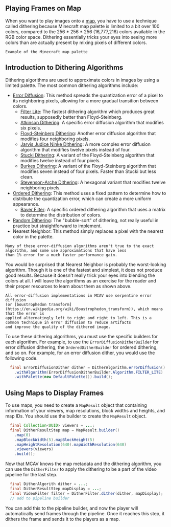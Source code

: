 ## Playing Frames on Map
When you want to play images onto a [map](https://minecraft.fandom.com/wiki/Map), you have to use a technique called 
dithering because Minecraft map palette is limited to a bit over 100 colors, compared to the 256 * 256 * 256 
(16,777,216) colors available in the RGB color space. Dithering essentially tricks your eyes into seeing more colors 
than are actually present by mixing pixels of different colors.

```{figure} images/palette.png
Example of the Minecraft map palette
```

## Introduction to Dithering Algorithms
Dithering algorithms are used to approximate colors in images by using a limited palette. The most common dithering 
algorithms include:
- [Error Diffusion](https://en.wikipedia.org/wiki/Error_diffusion): This method spreads the quantization error of a 
  pixel to its neighboring pixels, allowing for a more gradual transition between colors.
  - [Filter Lite](https://gist.githubusercontent.com/robertlugg/f0b618587c2981b744716999573c5b65/raw/cc76171ff7cfb508b056a9a9e32c12c08b8f86db/DHALF.TXT):
    The fastest dithering algorithm which produces great results, supposedly better than Floyd-Steinberg.
  - [Atkinson Dithering](https://en.wikipedia.org/wiki/Atkinson_dithering): A specific error diffusion algorithm that 
    modifies six pixels.
  - [Floyd-Steinberg Dithering](https://en.wikipedia.org/wiki/Floyd%E2%80%93Steinberg_dithering): Another error diffusion 
    algorithm that modifies four neighboring pixels.
  - [Jarvis Judice Ninke Dithering](https://www.researchgate.net/publication/342085636_Computational_experiment_of_error_diffusion_dithering_for_depth_reduction_in_images): 
    A more complex error diffusion algorithm that modifies twelve pixels instead of four.
  - [Stucki Dithering](https://en.wikipedia.org/wiki/Stucki_dithering): A variant of the Floyd-Steinberg algorithm that 
    modifies twelve instead of four pixels.
  - [Burkes Dithering](https://www.cyotek.com/blog/dithering-an-image-using-the-burkes-algorithm-in-csharp): A variant 
    of the Floyd-Steinberg algorithm that modifies seven instead of four pixels. Faster than Stucki but less clean.
  - [Stevenson-Arche Dithering](https://danieltemkin.com/DitherStudies?cols=%2300ff00%2C%23ff00ff&s=127%2C127&c=%23c7b0a2&algo=StephensonArce&flow=ltor&size=8&shape=square):
    A hexagonal variant that modifies twelve neighboring pixels.
- [Ordered Dithering](https://en.wikipedia.org/wiki/Ordered_dithering): This method uses a fixed pattern to determine 
  how to distribute the quantization error, which can create a more uniform appearance.
  - [Bayer Filter](https://en.wikipedia.org/wiki/Bayer_filter): A specific ordered dithering algorithm that uses a 
    matrix to determine the distribution of colors.
- [Random Dithering](https://www.visgraf.impa.br/Courses/ip00/proj/Dithering1/random_dithering.html): The "bubble-sort"
  of dithering, not really useful in practice but straightforward to implement.
- Nearest Neighbor: This method simply replaces a pixel with the nearest color in the palette.

```{note}
Many of these error-diffusion algorithms aren't true to the exact algorithm, and some use approximations that have less
than 1% error for a much faster performance gain.
```

You would be surprised that Nearest Neighbor is probably the worst-looking algorithm. Though it is one of the fastest 
and simplest, it does not produce good results. Because it doesn't really trick your eyes into blending the colors
at all. I will leave the algorithms as an exercise for the reader and their proper resources to learn about them as 
shown above.

```{note}
All error-diffusion implementations in MCAV use serpentine error diffusion 
(or [boustrophedon transform](https://en.wikipedia.org/wiki/Boustrophedon_transform)), which means that the error is 
applied alternatingly left to right and right to left. This is a common technique in error diffusion to reduce artifacts 
and improve the quality of the dithered image.
```

To use these dithering algorithms, you must use the specific builders for each algorithm. For example, to use the
`ErrorDiffusionDitherBuilder` for error diffusion dithering, the `OrderedDitherBuilder` for ordered dithering, and so
on. For example, for an error diffusion dither, you would use the following code.

```java
  final ErrorDiffusionDither dither = DitherAlgorithm.errorDiffusion()
    .withAlgorithm(ErrorDiffusionDitherBuilder.Algorithm.FILTER_LITE)
    .withPalette(new DefaultPalette()).build();
```

## Using Maps to Display Frames
To use maps, you need to create a `MapResult` object that containing information of your viewers, map resolutions,
block widths and heights, and map IDs. You should use the builder to create the `MapResult` object.

```java
  final Collection<UUID> viewers = ...;
  final DitherResultStep map = MapResult.builder()
    .map(0)
    .mapBlockWidth(5).mapBlockHeight(5)
    .mapHeightResolution(640).mapWidthResolution(640)
    .viewers(viewers)
    .build();
```

Now that MCAV knows the map metadata and the dithering algorithm, you can use the `DitherFilter` to apply the dithering
to be a part of the video pipeline for the last step.

```java
  final DitherAlgorith dither = ...;
  final DitherResultStep mapDisplay = ...;
  final VideoFilter filter = DitherFilter.dither(dither, mapDisplay);
  // add to pipeline builder
```

You can add this to the pipeline builder, and now the player will automatically send frames through the pipeline. Once
it reaches this step, it dithers the frame and sends it to the players as a map.
